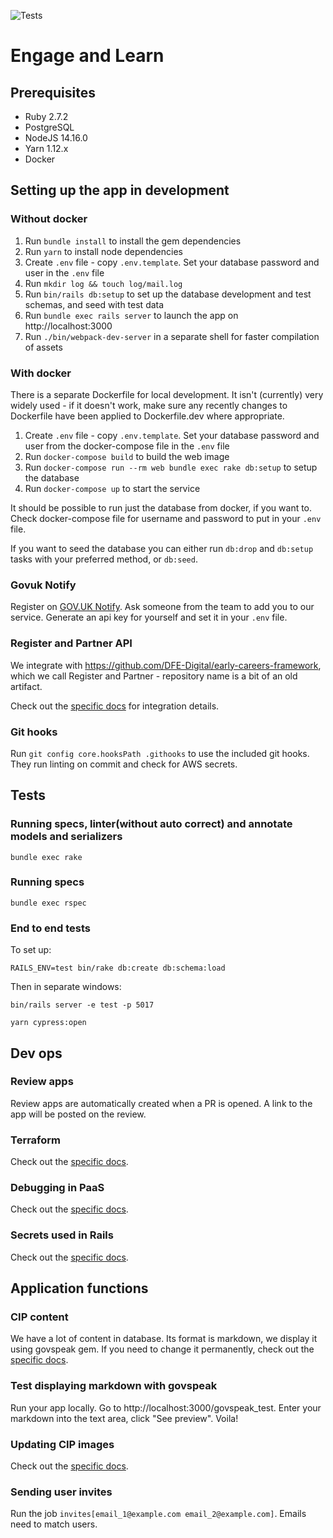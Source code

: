 ![Tests](https://github.com/DFE-Digital/ecf-engage-and-learn/workflows/Test/badge.svg)

# Engage and Learn

## Prerequisites

- Ruby 2.7.2
- PostgreSQL
- NodeJS 14.16.0
- Yarn 1.12.x
- Docker

## Setting up the app in development

### Without docker

1. Run `bundle install` to install the gem dependencies
2. Run `yarn` to install node dependencies
3. Create `.env` file - copy `.env.template`. Set your database password and user in the `.env` file
4. Run `mkdir log && touch log/mail.log`
5. Run `bin/rails db:setup` to set up the database development and test schemas, and seed with test data
6. Run `bundle exec rails server` to launch the app on http://localhost:3000
7. Run `./bin/webpack-dev-server` in a separate shell for faster compilation of assets

### With docker

There is a separate Dockerfile for local development. It isn't (currently) very
widely used - if it doesn't work, make sure any recently changes to Dockerfile
have been applied to Dockerfile.dev where appropriate.

1. Create `.env` file - copy `.env.template`. Set your database password and user from the docker-compose file in the `.env` file
2. Run `docker-compose build` to build the web image
3. Run `docker-compose run --rm web bundle exec rake db:setup` to setup the database
4. Run `docker-compose up` to start the service

It should be possible to run just the database from docker, if you want to.
Check docker-compose file for username and password to put in your `.env` file.

If you want to seed the database you can either run `db:drop` and `db:setup` tasks with your preferred method,
or `db:seed`.

### Govuk Notify

Register on [GOV.UK Notify](https://www.notifications.service.gov.uk). 
Ask someone from the team to add you to our service.
Generate an api key for yourself and set it in your `.env` file.

### Register and Partner API

We integrate with https://github.com/DFE-Digital/early-careers-framework, which we call Register and Partner - repository name is a bit of an old artifact.

Check out the [specific docs](/documentation/register_and_partner_api_setup.md) for integration details.

### Git hooks

Run `git config core.hooksPath .githooks` to use the included git hooks. They run linting on commit and check for AWS secrets.

## Tests

### Running specs, linter(without auto correct) and annotate models and serializers

```
bundle exec rake
```

### Running specs

```
bundle exec rspec
```

### End to end tests

To set up:

```
RAILS_ENV=test bin/rake db:create db:schema:load
```

Then in separate windows:

```
bin/rails server -e test -p 5017
```

```
yarn cypress:open
```


## Dev ops

### Review apps

Review apps are automatically created when a PR is opened. A link to the app will be posted on the review.

### Terraform

Check out the [specific docs](/documentation/terraform.md).

### Debugging in PaaS

Check out the [specific docs](/documentation/debugging_in_govpaas.md).

### Secrets used in Rails

Check out the [specific docs](/documentation/credentials.md).

## Application functions

### CIP content

We have a lot of content in database. Its format is markdown, we display it using govspeak gem. 
If you need to change it permanently, check out the [specific docs](/documentation/dealing_with_cip_content.md).

### Test displaying markdown with govspeak

Run your app locally. Go to http://localhost:3000/govspeak_test. Enter your markdown into the text area,
click "See preview". Voila!

### Updating CIP images

Check out the [specific docs](/documentation/updating_images_in_cip_content.md).

### Sending user invites

Run the job `invites[email_1@example.com email_2@example.com]`. Emails need to match users. 

